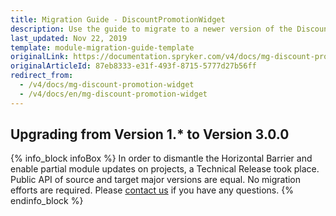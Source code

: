```yaml
---
title: Migration Guide - DiscountPromotionWidget
description: Use the guide to migrate to a newer version of the DiscountPromotionWidget module.
last_updated: Nov 22, 2019
template: module-migration-guide-template
originalLink: https://documentation.spryker.com/v4/docs/mg-discount-promotion-widget
originalArticleId: 87eb8333-e31f-493f-8715-5777d27b56ff
redirect_from:
  - /v4/docs/mg-discount-promotion-widget
  - /v4/docs/en/mg-discount-promotion-widget
---
```


## Upgrading from Version 1.* to Version 3.0.0

{% info_block infoBox %}
In order to dismantle the Horizontal Barrier and enable partial module updates on projects, a Technical Release took place. Public API of source and target major versions are equal. No migration efforts are required. Please [contact us](https://spryker.com/en/support/) if you have any questions.
{% endinfo_block %}
